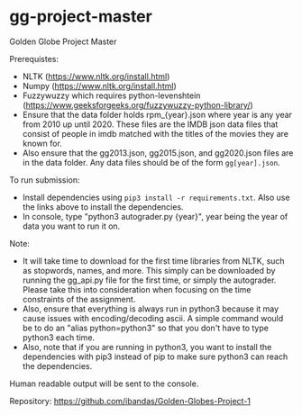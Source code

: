 # gg-project-master
Golden Globe Project Master

Prerequistes:
- NLTK (https://www.nltk.org/install.html)
- Numpy (https://www.nltk.org/install.html)
- Fuzzywuzzy which requires python-levenshtein (https://www.geeksforgeeks.org/fuzzywuzzy-python-library/)
- Ensure that the data folder holds rpm_{year}.json where year is any year from 2010 up until 2020. These files are the IMDB json data files that consist of people in imdb matched with the titles of the movies they are known for. 
- Also ensure that the gg2013.json, gg2015.json, and gg2020.json files are in the data folder. Any data files should be of the form `gg[year].json`.

To run submission:
- Install dependencies using `pip3 install -r requirements.txt`. Also use the links above to install the dependencies.
- In console, type "python3 autograder.py {year}", year being the year of data you want to run it on.

Note:
- It will take time to download for the first time libraries from NLTK, such as stopwords, names, and more. This simply can be downloaded by running the gg_api.py file for the first time, or simply the autograder. Please take this into consideration when focusing on the time constraints of the assignment.
- Also, ensure that everything is always run in python3 because it may cause issues with encoding/decoding ascii. A simple command would be to do an "alias python=python3" so that you don't have to type python3 each time.
- Also, note that if you are running in python3, you want to install the dependencies with pip3 instead of pip to make sure python3 can reach the dependencies.

Human readable output will be sent to the console.

Repository: https://github.com/ibandas/Golden-Globes-Project-1
